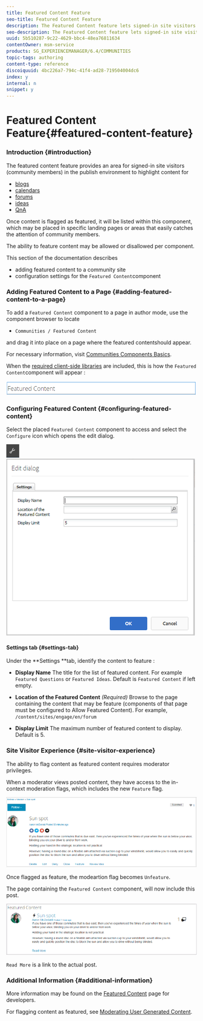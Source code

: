 ```yaml
---
title: Featured Content Feature
seo-title: Featured Content Feature
description: The Featured Content feature lets signed-in site visitors highlight content 
seo-description: The Featured Content feature lets signed-in site visitors highlight content 
uuid: 5b510287-9c22-4629-bbc4-48ea76811634
contentOwner: msm-service
products: SG_EXPERIENCEMANAGER/6.4/COMMUNITIES
topic-tags: authoring
content-type: reference
discoiquuid: 4bc226a7-794c-41f4-ad28-719504004dc6
index: y
internal: n
snippet: y
---
```


# Featured Content Feature{#featured-content-feature}

### Introduction {#introduction}

The featured content feature provides an area for signed-in site visitors (community members) in the publish environment to highlight content for

* [blogs](../../communities/using/blog-feature.md)
* [calendars](../../communities/using/calendar.md)
* [forums](../../communities/using/forum.md)
* [ideas](../../communities/using/ideation-feature.md)
* [QnA](../../communities/using/working-with-qna.md)

Once content is flagged as featured, it will be listed within this component, which may be placed in specific landing pages or areas that easily catches the attention of community members.

The ability to feature content may be allowed or disallowed per component.

This section of the documentation describes

* adding featured content to a community site
* configuration settings for the `Featured Content`component

### Adding Featured Content to a Page {#adding-featured-content-to-a-page}

To add a `Featured Content` component to a page in author mode, use the component browser to locate

* `Communities / Featured Content`

and drag it into place on a page where the featured contentshould appear.

For necessary information, visit [Communities Components Basics](../../communities/using/basics.md).

When the [required client-side libraries](../../communities/using/essentials-featured.md#essentialsforclientside) are included, this is how the `Featured Content`component will appear :

![](assets/chlimage_1-13.png)

### Configuring Featured Content {#configuring-featured-content}

Select the placed `Featured Content` component to access and select the `Configure` icon which opens the edit dialog.

![](assets/chlimage_1-14.png) ![](assets/chlimage_1-15.png)

#### Settings tab {#settings-tab}

Under the **Settings **tab, identify the content to feature :

* **Display Name** 
  The title for the list of featured content. For example `Featured Questions` or `Featured Ideas`. Default is `Featured Content` if left empty.

* **Location of the Featured Content** 
  *(Required)* Browse to the page containing the content that may be feature (components of that page must be configured to Allow Featured Content). For example, `/content/sites/engage/en/forum`

* **Display Limit** 
  The maximum number of featured content to display. Default is 5.

### Site Visitor Experience {#site-visitor-experience}

The ability to flag content as featured content requires moderator privileges.

When a moderator views posted content, they have access to the in-context moderation flags, which includes the new `Feature` flag.

![](assets/chlimage_1-16.png)

Once flagged as feature, the modeartion flag becomes `Unfeature`.

The page containing the `Featured Content` component, will now include this post.

![](assets/chlimage_1-17.png)

`Read More` is a link to the actual post.

### Additional Information {#additional-information}

More information may be found on the [Featured Content](../../communities/using/essentials-featured.md) page for developers.

For flagging content as featured, see [Moderating User Generated Content](../../communities/using/moderate-ugc.md).
